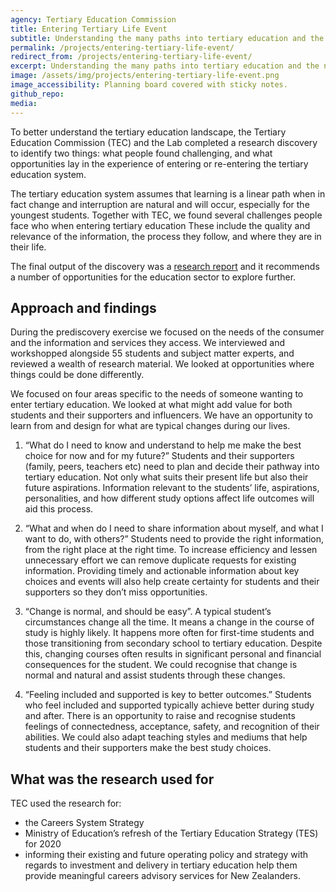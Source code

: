 ```yaml
---
agency: Tertiary Education Commission
title: Entering Tertiary Life Event
subtitle: Understanding the many paths into tertiary education and the needs of prospective students to better navigate them.
permalink: /projects/entering-tertiary-life-event/
redirect_from: /projects/entering-tertiary-life-event/
excerpt: Understanding the many paths into tertiary education and the needs of prospective students to better navigate them.
image: /assets/img/projects/entering-tertiary-life-event.png
image_accessibility: Planning board covered with sticky notes.
github_repo:
media:
---
```

To better understand the tertiary education landscape, the Tertiary Education Commission (TEC) and the Lab completed a research discovery to identify two things: what people found challenging, and what opportunities lay in the experience of entering or re-entering the tertiary education system.

The tertiary education system assumes that learning is a linear path when in fact change and interruption are natural and will occur, especially for the youngest students. Together with TEC, we found several challenges people face who when entering tertiary education These include the quality and relevance of the information, the process they follow, and where they are in their life.

The final output of the discovery was a [research report](https://www.tec.govt.nz/assets/Publications-and-others/67c259b154/Transition-to-Tertiary-Life-Event-Final.pdf) and it recommends a number of opportunities for the education sector to explore further.

## Approach and findings

During the prediscovery exercise we focused on the needs of the consumer and the information and services they access. We interviewed and workshopped alongside 55 students and subject matter experts, and reviewed a wealth of research material. We looked at opportunities where things could be done differently.

We focused on four areas specific to the needs of someone wanting to enter tertiary education. We looked at what might add value for both students and their supporters and influencers. We have an opportunity to learn from and design for what are typical changes during our lives.

1. “What do I need to know and understand to help me make the best choice for now and for my future?”
Students and their supporters (family, peers, teachers etc) need to plan and decide their pathway into tertiary education. Not only what suits their present life but also their future aspirations. Information relevant to the students’ life, aspirations, personalities, and how different study options affect life outcomes will aid this process.

2. “What and when do I need to share information about myself, and what I want to do, with others?”
Students need to provide the right information, from the right place at the right time. To increase efficiency and lessen unnecessary effort we can remove duplicate requests for existing information. Providing timely and actionable information about key choices and events will also help create certainty for students and their supporters so they don’t miss opportunities.

3. “Change is normal, and should be easy”.
A typical student’s circumstances change all the time. It means a change in the course of study is highly likely. It happens more often for first-time students and those transitioning from secondary school to tertiary education. Despite this, changing courses often results in significant personal and financial consequences for the student. We could recognise that change is normal and natural and assist students through these changes.

4. “Feeling included and supported is key to better outcomes.”
Students who feel included and supported typically achieve better during study and after. There is an opportunity to raise and recognise students feelings of connectedness, acceptance, safety, and recognition of their abilities. We could also adapt teaching styles and mediums that help students and their supporters make the best study choices.

## What was the research used for

TEC used the research for:

- the Careers System Strategy
- Ministry of Education’s refresh of the Tertiary Education Strategy (TES) for 2020
- informing their existing and future operating policy and strategy with regards to investment and delivery in tertiary education
help them provide meaningful careers advisory services for New Zealanders.
